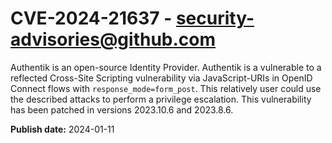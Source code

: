 # CVE-2024-21637 - security-advisories@github.com

Authentik is an open-source Identity Provider. Authentik is a vulnerable to a reflected Cross-Site Scripting vulnerability via JavaScript-URIs in OpenID Connect flows with `response_mode=form_post`. This relatively user could use the described attacks to perform a privilege escalation. This vulnerability has been patched in versions 2023.10.6 and 2023.8.6.

**Publish date:** 2024-01-11
